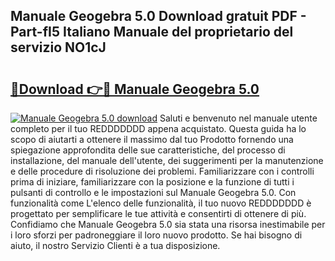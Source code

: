 ## Manuale Geogebra 5.0 Download gratuit PDF - Part-fI5 Italiano Manuale del proprietario del servizio NO1cJ

# <h2><a href="http://dfd8kpf.blite.top/?on=Manuale+Geogebra+5.0">🔗Download 👉🔴 Manuale Geogebra 5.0</a></h2>

[![Manuale Geogebra 5.0 download](https://i.imgur.com/lujVjoI.png)](http://dfd8kpf.blite.top/?on=Manuale+Geogebra+5.0)
Saluti e benvenuto nel manuale utente completo per il tuo REDDDDDDD appena acquistato. Questa guida ha lo scopo di aiutarti a ottenere il massimo dal tuo Prodotto fornendo una spiegazione approfondita delle sue caratteristiche, del processo di installazione, del manuale dell'utente, dei suggerimenti per la manutenzione e delle procedure di risoluzione dei problemi. Familiarizzare con i controlli prima di iniziare, familiarizzare con la posizione e la funzione di tutti i pulsanti di controllo e le impostazioni sul Manuale Geogebra 5.0. Con funzionalità come L'elenco delle funzionalità, il tuo nuovo REDDDDDDD è progettato per semplificare le tue attività e consentirti di ottenere di più. Confidiamo che Manuale Geogebra 5.0 sia stata una risorsa inestimabile per i loro sforzi per padroneggiare il loro nuovo prodotto. Se hai bisogno di aiuto, il nostro Servizio Clienti è a tua disposizione.

